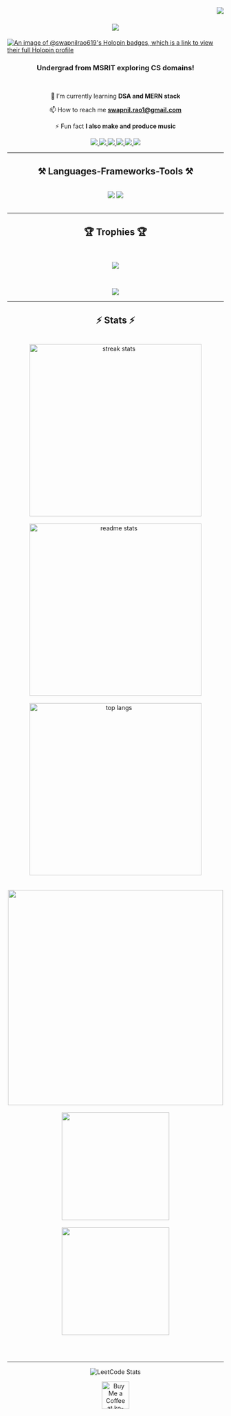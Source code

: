 <img align="right" src="https://visitor-badge.laobi.icu/badge?page_id=SwapnilRao619.SwapnilRao619" />

<h1 align="center">
    <img src="https://readme-typing-svg.herokuapp.com/?font=Righteous&size=35&center=true&vCenter=true&width=500&height=70&duration=4000&lines=Hi+There!+👋;+I'm+Swapnil+Rao!;" />
</h1>

[![An image of @swapnilrao619's Holopin badges, which is a link to view their full Holopin profile](https://holopin.me/swapnilrao619)](https://holopin.io/@swapnilrao619)

<h3 align="center">Undergrad from MSRIT exploring CS domains!</h3>

<br/>

<div align="center">
 
🌱 I’m currently learning **DSA and MERN stack**

📫 How to reach me **swapnil.rao1@gmail.com**

⚡ Fun fact **I also make and produce music**

 </div>
 
<div align="center"> 
  <a href="https://www.linkedin.com/in/swapnil-rao-a46b65244/" target="_blank">
    <img src="https://img.shields.io/badge/LinkedIn-0077B5?style=for-the-badge&logo=linkedin&logoColor=white" target="_blank" />
  </a>
  <a href="https://github.com/SwapnilRao619" target="_blank">
     <img src="https://img.shields.io/badge/Portfolio-FF5722?style=for-the-badge&logo=todoist&logoColor=white" target="_blank" /> 
  </a>
  <a href="https://discord.gg/4M3jE2fH4P" target="_blank">
    <img src="https://img.shields.io/badge/Discord-333333?style=for-the-badge&logo=discord&logoColor=white" target="_blank" />
  </a>
  <a href="https://www.youtube.com/@swapnilrao9881/videos" target="_blank">
    <img src="https://img.shields.io/badge/Youtube-333333?style=for-the-badge&logo=youtube&logoColor=red" target="_blank" />
  </a>
  <a href="https://open.spotify.com/artist/3HzumCrfTfqCV2tdnOALhX" target="_blank">
    <img src="https://img.shields.io/badge/Spotify-333333?style=for-the-badge&logo=spotify&logoColor=green" target="_blank" />
  </a>
<a href="https://www.reddit.com/user/SwapnilRao619" target="_blank">
    <img src="https://img.shields.io/badge/Reddit-333333?style=for-the-badge&logo=reddit&logoColor=orange" target="_blank" />
  </a>
</div>

 <hr/>
 
<h2 align="center">⚒️ Languages-Frameworks-Tools ⚒️</h2>
<br/>
<div align="center">
    <img src="https://skillicons.dev/icons?i=git,vscode,vim,github,linux" />
    <img src="https://skillicons.dev/icons?i=html,css,javascript,python,c,matlab,pytorch,nodejs,expressjs" /><br>
</div>

<br/>
<hr/>
<div align="center">
  <h2>🏆 Trophies 🏆</h2>
  <br>
    
  ![](https://github-profile-trophy.vercel.app/?username=swapnilrao619&theme=radical&no-frame=false&no-bg=true&margin-w=4)

  <br/>
</div>
<p align="center">
  <a href="https://github.com/ashutosh00710/github-readme-activity-graph">
    <img src="https://github-readme-activity-graph.vercel.app/graph?username=SwapnilRao619&bg_color=1d1c1f&color=ffffff&line=bcb9c4&point=ffffff&area=true&hide_border=false">
  </a>
</p>
<hr/>

<h2 align="center">⚡ Stats ⚡</h2>
<br>
<div align=center>
  <img width=400 src="https://github-readme-streak-stats-salesp07.vercel.app/?user=swapnilrao619&count_private=true&theme=radical&border_radius=10" alt="streak stats"/>
    <br/>
    <br/>
  <img width=400 src="https://github-readme-stats-salesp07.vercel.app/api?username=swapnilrao619&count_private=true&show_icons=true&theme=radical&rank_icon=github&border_radius=10" alt="readme stats" />
  <br/>
    <br/> 
  <img width=400 align="center" src="https://github-readme-stats-salesp07.vercel.app/api/top-langs/?username=swapnilrao619&hide=HTML&langs_count=8&layout=compact&theme=radical&border_radius=10&size_weight=0.5&count_weight=0.5&exclude_repo=github-readme-stats" alt="top langs" />
    <br/>
    <br/>
     <br/>
      <a href="https://github.com/vn7n24fzkq/github-profile-summary-cards">
    <img src="https://github-profile-summary-cards.vercel.app/api/cards/profile-details?username=SwapnilRao619&theme=radical&border_radius=10&include_all_commits=true&count_private=true" width="500">
  </a>
    <br/>
     <br/>
     <a href="https://github.com/vn7n24fzkq/github-profile-summary-cards">
    <img src="https://github-profile-summary-cards.vercel.app/api/cards/repos-per-language?username=SwapnilRao619&theme=radical&include_all_commits=true&count_private=true" width="250">
  </a>
    <br/>
     <br/>
  <a href="https://github.com/vn7n24fzkq/github-profile-summary-cards">
    <img src="https://github-profile-summary-cards.vercel.app/api/cards/most-commit-language?username=SwapnilRao619&theme=radical&include_all_commits=true&count_private=true" width="250">
  </a>
  <br/>
</div>

<br/><br/>

<hr/>

<p align="center">
    <img src="https://leetcard.jacoblin.cool/swapnilrao619?theme=dark&font=Nanum%20Gothic&ext=heatmap" alt="LeetCode Stats" />
</p>
<div align="center">
<a href='https://koncarne.bandcamp.com/' target='_blank'><img height='64' style='border:0px;height:64px;' src='https://storage.ko-fi.com/cdn/kofi1.png?v=3' border='0' alt='Buy Me a Coffee at ko-fi.com' /></a>
</div>
